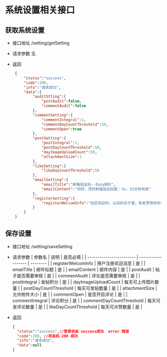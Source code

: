 # 系统设置相关接口

## 获取系统设置
- 接口地址 /setting/getSetting
  
- 请求参数
  无

- 返回
   ```json
    {
        "status":"success",
        "code":200,
        "info":"请求成功",
        "data":{    
            "auditStting":{
                "postAudit":false,
                "commentAudit":false
            },
            "commentSetting":{
                "commentIntegral":1,
                "commentDayCountThreshold":50,
                "commentOpen":true
            },
            "postSetting":{
                "postIntegral":1,
                "postDayCountThreshold":50,
                "dayImageUploadCount":50,
                "attachmentSize":1
            },
            "likeSetting":{
                "likeDayCountThreshold":50
            },
            "emailSetting":{
                "emailTitle":"邮箱验证码--EasyBBS",
                "emailContent":"你好，您的邮箱验证码是：%s，15分钟有效"
            },
            "registerSetting":{
                "registerWelcomInfo":"社区欢迎你，以后的日子里，有老罗陪伴你一起学编程"
            }
        }
    }   
   ```

## 保存设置
- 接口地址 /setting/saveSetting
  
- 请求参数
  | 参数名                   | 说明               | 是否必填 |
  | ------------------------ | ------------------ | -------- |
  | registerWelcomInfo       | 用户注册欢迎消息   | 是       |
  | emailTitle               | 邮件标题           | 是       |
  | emailContent             | 邮件内容           | 是       |
  | postAudit                | 帖子是否需要审核   | 是       |
  | commentAudit             | 评论是否需要审核   | 是       |
  | postIntegral             | 发帖积分           | 是       |
  | dayImageUploadCount      | 每天可上传图片数量 |
  | postDayCountThreshold    | 每天可发贴数量     | 是       |
  | attachmentSize           | 允许附件大小       | 是       |
  | commentOpen              | 是否开启评论       | 是       |
  | commentIntegral          | 评论积分           | 是       |
  | commentDayCountThreshold | 每天可发评论数量   | 是       |
  | likeDayCountThreshold    | 每天可点赞数量     | 是       |

- 返回
  ```json
  {
    "status":"success",//登录状态 success成功  error 错误
    "code":200, //状态码 200 成功
    "info":"请求成功",
    "data":null
  }
  ```